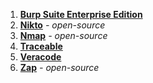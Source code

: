1. [**Burp Suite Enterprise Edition**](/docs/security-testing-orchestration/sto-techref-category/burp-scanner-reference)
2. [**Nikto**](/docs/security-testing-orchestration/sto-techref-category/nikto-scanner-reference) *- open-source*
3. [**Nmap**](/docs/security-testing-orchestration/sto-techref-category/nmap-scanner-reference)  *- open-source*
4. [**Traceable**](/docs/security-testing-orchestration/sto-techref-category/traceable-step-configuration)
5. [**Veracode**](/docs/security-testing-orchestration/sto-techref-category/veracode-scanner-reference)
6. [**Zap**](/docs/security-testing-orchestration/sto-techref-category/zap/zap-scanner-reference)  *- open-source*